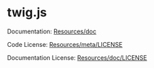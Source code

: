 twig.js
=======


Documentation:
[Resources/doc](http://jmsyst.com/libs/twig.js)
    

Code License:
[Resources/meta/LICENSE](https://github.com/schmittjoh/twig.js/blob/master/LICENSE)


Documentation License:
[Resources/doc/LICENSE](https://github.com/schmittjoh/twig.js/blob/master/doc/LICENSE)